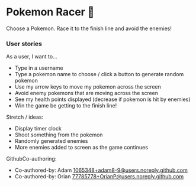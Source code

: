 # Pokemon Racer 🏁
Choose a Pokemon. Race it to the finish line and avoid the enemies!

### User stories

As a user, I want to...

- Type in a username
- Type a pokemon name to choose / click a button to generate random pokemon
- Use my arrow keys to move my pokemon across the screen
- Avoid enemy pokemons that are moving across the screen
- See my health points displayed (decrease if pokemon is hit by enemies)
- Win the game be getting to the finish line!

Stretch / ideas:

- Display timer clock
- Shoot something from the pokemon
- Randomly generated enemies
- More enemies added to screen as the game continues

GithubCo-authoring:
- Co-authored-by: Adam <1065348+adam8-9@users.noreply.github.com>
- Co-authored-by: Orian <77785778+OrianP@users.noreply.github.com>
